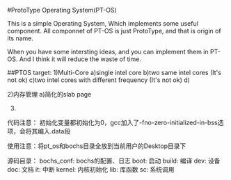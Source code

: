 #ProtoType Operating System(PT-OS)

This is a simple Operating System, Which implements some useful component.
All componnet of PT-OS is just ProtoType, and that is origin of its name.

When you have some intersting ideas, and you can implement them in PT-OS.
And I think it will reduce the waste of time. 

##PTOS target:
1)Multi-Core 
        a)single intel core
        b)two same intel cores (It's not ok)
        c)two intel cores with different frequency (It's not ok)
        d)

2)内存管理
        a)简化的slab page
    
3)




代码注意：
	初始化变量都初始化为0，gcc加入了-fno-zero-initialized-in-bss选项，会将其编入.data段

使用注意：将pt_os和bochs目录全放到当前用户的Desktop目录下

源码目录：
	bochs_conf:
		bochs的配置、日志
	boot:
		启动
	build:
		编译
	dev:
		设备
	doc:
		文档
	it:
		中断
	kernel:
		内核初始化
	lib:
		库函数
	sc:
		系统调用

